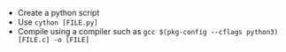 


- Create a python script
- Use `cython [FILE.py]`
- Compile using a compiler such as `gcc $(pkg-config --cflags python3) [FILE.c] -o [FILE]`

